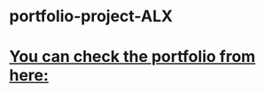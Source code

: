 # portfolio-project-ALX

#  [You can check the portfolio from here:](https://samwelnyandoro1.netlify.app/)
